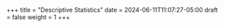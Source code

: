 +++
title = "Descriptive Statistics"
date = 2024-06-11T11:07:27-05:00
draft = false
weight = 1
+++

